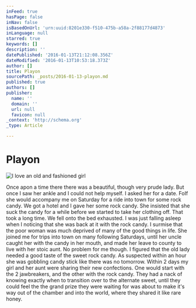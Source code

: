 ```yaml
---
inFeed: true
hasPage: false
inNav: false
isBasedOnUrl: 'urn:uuid:8201e330-f510-475b-a58a-2f88177d4873'
inLanguage: null
starred: true
keywords: []
description: ''
datePublished: '2016-01-13T21:12:08.356Z'
dateModified: '2016-01-13T10:53:18.373Z'
author: []
title: Playon
sourcePath: _posts/2016-01-13-playon.md
published: true
authors: []
publisher:
  name: ''
  domain: ''
  url: null
  favicon: null
_context: 'http://schema.org'
_type: Article

---
```

# Playon
![I love an old and fashioned girl](https://s3-us-west-2.amazonaws.com/the-grid-img/p/1ee9a546933922dcdce49a882b959950de47ec5b.jpg)

Once apon a time there there was a beautiful, though very prude lady. But once I saw her ankle and I could not help myself. I asked her for a date. FoIf she would accompany me on Saturday for a ride into town for some rock candy. We got a hotel and I gave her some rock candy. She insisted that she suck the candy for a while before we started to take her clothing off. That took a long time. We fell onto the bed exhausted. I was just falling asleep when I noticing that she was back at it with the rock candy. I surmise that the poor woman was much deprived of many of the good things in life. She joined me for trips into town on many following Saturdays, until her uncle caught her with the candy in her mouth, and made her leave to county to live with her stoic aunt. No problem for me though. I figured that the old lady needed a good taste of the sweet rock candy. As suspected within an hour she was gobbling candy stick like there was no tomorrow. Within 2 days my girl and her aunt were sharing their new confections. One would start with the 2 jawbreakers, and the other with the rock candy. They had a nack of knowing exactly when to transition over to the alternate sweet, until they could feel the the grand prize they were waiting for was about to make it's way out of the chamber and into the world, where they shared it like rare honey.